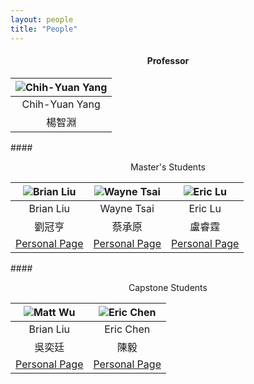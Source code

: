 ```yaml
---
layout: people
title: "People"
---
```



#### <center>Professor</center>

| ![Chih-Yuan Yang](http://yangchihyuan.github.io/assets/img/cyyang20241018.jpg)|
|:---:|
|Chih-Yuan Yang|
|楊智淵|

<p>
#### <center>Master's Students</center>

| ![Brian Liu](http://yangchihyuan.github.io/assets/img/Brian_Liu.jpg)|![Wayne Tsai](http://yangchihyuan.github.io/assets/img/Wayne_Tsai.jpg)|![Eric Lu](http://yangchihyuan.github.io/assets/img/Eric_Lu.png)|
|:---:|:---:|:---:|
|Brian Liu|Wayne Tsai|Eric Lu|
|劉冠亨|蔡承原|盧睿霆|
|[Personal Page](http://yangchihyuan.github.io/assets/people/Brian_Liu)|[Personal Page](http://yangchihyuan.github.io/assets/people/Wayne_Tsai)|[Personal Page](http://yangchihyuan.github.io/assets/people/Eric_Lu)|

<p>
#### <center>Capstone Students</center>

| ![Matt Wu](http://yangchihyuan.github.io/assets/img/Matt_Wu.png)|![Eric Chen]()|
|:---:|:---:|
|Brian Liu|Eric Chen|
|吳奕廷|陳毅|
|[Personal Page](http://yangchihyuan.github.io/assets/people/Matt_Wu)|[Personal Page]()|